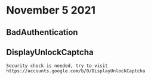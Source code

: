 # November 5 2021

## BadAuthentication

## DisplayUnlockCaptcha

~~~
Security check is needed, try to visit
https://accounts.google.com/b/0/DisplayUnlockCaptcha
~~~
